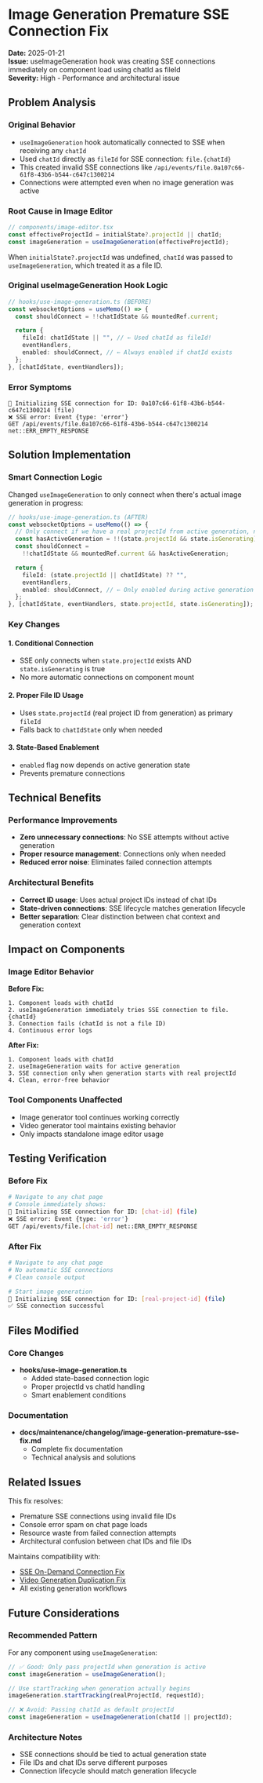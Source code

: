 # Image Generation Premature SSE Connection Fix

**Date:** 2025-01-21  
**Issue:** useImageGeneration hook was creating SSE connections immediately on component load using chatId as fileId  
**Severity:** High - Performance and architectural issue

## Problem Analysis

### Original Behavior

- `useImageGeneration` hook automatically connected to SSE when receiving any `chatId`
- Used `chatId` directly as `fileId` for SSE connection: `file.{chatId}`
- This created invalid SSE connections like `/api/events/file.0a107c66-61f8-43b6-b544-c647c1300214`
- Connections were attempted even when no image generation was active

### Root Cause in Image Editor

```typescript
// components/image-editor.tsx
const effectiveProjectId = initialState?.projectId || chatId;
const imageGeneration = useImageGeneration(effectiveProjectId);
```

When `initialState?.projectId` was undefined, `chatId` was passed to `useImageGeneration`, which treated it as a file ID.

### Original useImageGeneration Hook Logic

```typescript
// hooks/use-image-generation.ts (BEFORE)
const websocketOptions = useMemo(() => {
  const shouldConnect = !!chatIdState && mountedRef.current;

  return {
    fileId: chatIdState || "", // ← Used chatId as fileId!
    eventHandlers,
    enabled: shouldConnect, // ← Always enabled if chatId exists
  };
}, [chatIdState, eventHandlers]);
```

### Error Symptoms

```
🔌 Initializing SSE connection for ID: 0a107c66-61f8-43b6-b544-c647c1300214 (file)
❌ SSE error: Event {type: 'error'}
GET /api/events/file.0a107c66-61f8-43b6-b544-c647c1300214 net::ERR_EMPTY_RESPONSE
```

## Solution Implementation

### Smart Connection Logic

Changed `useImageGeneration` to only connect when there's actual image generation in progress:

```typescript
// hooks/use-image-generation.ts (AFTER)
const websocketOptions = useMemo(() => {
  // Only connect if we have a real projectId from active generation, not just chatId
  const hasActiveGeneration = !!(state.projectId && state.isGenerating);
  const shouldConnect =
    !!chatIdState && mountedRef.current && hasActiveGeneration;

  return {
    fileId: (state.projectId || chatIdState) ?? "",
    eventHandlers,
    enabled: shouldConnect, // ← Only enabled during active generation
  };
}, [chatIdState, eventHandlers, state.projectId, state.isGenerating]);
```

### Key Changes

#### 1. **Conditional Connection**

- SSE only connects when `state.projectId` exists AND `state.isGenerating` is true
- No more automatic connections on component mount

#### 2. **Proper File ID Usage**

- Uses `state.projectId` (real project ID from generation) as primary `fileId`
- Falls back to `chatIdState` only when needed

#### 3. **State-Based Enablement**

- `enabled` flag now depends on active generation state
- Prevents premature connections

## Technical Benefits

### Performance Improvements

- **Zero unnecessary connections**: No SSE attempts without active generation
- **Proper resource management**: Connections only when needed
- **Reduced error noise**: Eliminates failed connection attempts

### Architectural Benefits

- **Correct ID usage**: Uses actual project IDs instead of chat IDs
- **State-driven connections**: SSE lifecycle matches generation lifecycle
- **Better separation**: Clear distinction between chat context and generation context

## Impact on Components

### Image Editor Behavior

**Before Fix:**

```
1. Component loads with chatId
2. useImageGeneration immediately tries SSE connection to file.{chatId}
3. Connection fails (chatId is not a file ID)
4. Continuous error logs
```

**After Fix:**

```
1. Component loads with chatId
2. useImageGeneration waits for active generation
3. SSE connection only when generation starts with real projectId
4. Clean, error-free behavior
```

### Tool Components Unaffected

- Image generator tool continues working correctly
- Video generator tool maintains existing behavior
- Only impacts standalone image editor usage

## Testing Verification

### Before Fix

```bash
# Navigate to any chat page
# Console immediately shows:
🔌 Initializing SSE connection for ID: [chat-id] (file)
❌ SSE error: Event {type: 'error'}
GET /api/events/file.[chat-id] net::ERR_EMPTY_RESPONSE
```

### After Fix

```bash
# Navigate to any chat page
# No automatic SSE connections
# Clean console output

# Start image generation
🔌 Initializing SSE connection for ID: [real-project-id] (file)
✅ SSE connection successful
```

## Files Modified

### Core Changes

- **hooks/use-image-generation.ts**
  - Added state-based connection logic
  - Proper projectId vs chatId handling
  - Smart enablement conditions

### Documentation

- **docs/maintenance/changelog/image-generation-premature-sse-fix.md**
  - Complete fix documentation
  - Technical analysis and solutions

## Related Issues

This fix resolves:

- Premature SSE connections using invalid file IDs
- Console error spam on chat page loads
- Resource waste from failed connection attempts
- Architectural confusion between chat IDs and file IDs

Maintains compatibility with:

- [SSE On-Demand Connection Fix](./sse-on-demand-connection-fix.md)
- [Video Generation Duplication Fix](./video-generation-duplication-fix.md)
- All existing generation workflows

## Future Considerations

### Recommended Pattern

For any component using `useImageGeneration`:

```typescript
// ✅ Good: Only pass projectId when generation is active
const imageGeneration = useImageGeneration();

// Use startTracking when generation actually begins
imageGeneration.startTracking(realProjectId, requestId);
```

```typescript
// ❌ Avoid: Passing chatId as default projectId
const imageGeneration = useImageGeneration(chatId || projectId);
```

### Architecture Notes

- SSE connections should be tied to actual generation state
- File IDs and chat IDs serve different purposes
- Connection lifecycle should match generation lifecycle

